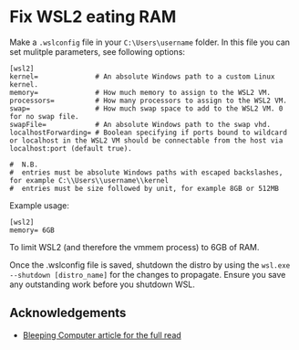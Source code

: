 # Fix WSL2 eating RAM

Make a `.wslconfig` file in your `C:\Users\username` folder.
In this file you can set mulitple parameters, see following options:

```
[wsl2]
kernel=              # An absolute Windows path to a custom Linux kernel.
memory=              # How much memory to assign to the WSL2 VM.
processors=          # How many processors to assign to the WSL2 VM.
swap=                # How much swap space to add to the WSL2 VM. 0 for no swap file.
swapFile=            # An absolute Windows path to the swap vhd.
localhostForwarding= # Boolean specifying if ports bound to wildcard or localhost in the WSL2 VM should be connectable from the host via localhost:port (default true).

#  N.B.
#  entries must be absolute Windows paths with escaped backslashes, for example C:\\Users\\username\\kernel
#  entries must be size followed by unit, for example 8GB or 512MB
```

Example usage:
```
[wsl2]
memory= 6GB
```
To limit WSL2 (and therefore the vmmem process) to 6GB of RAM.

Once the .wslconfig file is saved, shutdown the distro by using the `wsl.exe --shutdown [distro_name]` for the changes to propagate. Ensure you save any outstanding work before you shutdown WSL.

## Acknowledgements

  

- [Bleeping Computer article for the full read](https://www.bleepingcomputer.com/news/microsoft/windows-10-wsl2-now-allows-you-to-configure-global-options/)

